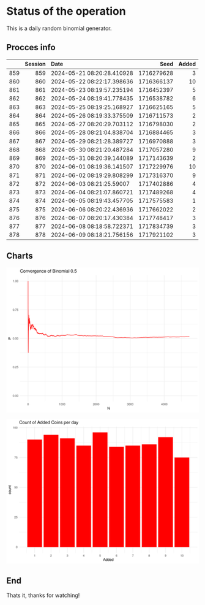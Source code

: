 # Status of the operation
  
  This is a daily random binomial generator.
  
## Procces info

|    | Session|Date                       |       Seed| Added|
|:---|-------:|:--------------------------|----------:|-----:|
|859 |     859|2024-05-21 08:20:28.410928 | 1716279628|     3|
|860 |     860|2024-05-22 08:22:17.398636 | 1716366137|    10|
|861 |     861|2024-05-23 08:19:57.235194 | 1716452397|     5|
|862 |     862|2024-05-24 08:19:41.778435 | 1716538782|     6|
|863 |     863|2024-05-25 08:19:25.168927 | 1716625165|     5|
|864 |     864|2024-05-26 08:19:33.375509 | 1716711573|     2|
|865 |     865|2024-05-27 08:20:29.703112 | 1716798030|     2|
|866 |     866|2024-05-28 08:21:04.838704 | 1716884465|     3|
|867 |     867|2024-05-29 08:21:28.389727 | 1716970888|     3|
|868 |     868|2024-05-30 08:21:20.487284 | 1717057280|     9|
|869 |     869|2024-05-31 08:20:39.144089 | 1717143639|     2|
|870 |     870|2024-06-01 08:19:36.141507 | 1717229976|    10|
|871 |     871|2024-06-02 08:19:29.808299 | 1717316370|     9|
|872 |     872|2024-06-03 08:21:25.59007  | 1717402886|     4|
|873 |     873|2024-06-04 08:21:07.860721 | 1717489268|     4|
|874 |     874|2024-06-05 08:19:43.457705 | 1717575583|     1|
|875 |     875|2024-06-06 08:20:22.436936 | 1717662022|     2|
|876 |     876|2024-06-07 08:20:17.430384 | 1717748417|     3|
|877 |     877|2024-06-08 08:18:58.722371 | 1717834739|     3|
|878 |     878|2024-06-09 08:18:21.756156 | 1717921102|     3|

## Charts 

![](charts/plot1.png)

![](charts/plot2.png)

## End

Thats it, thanks for watching!
